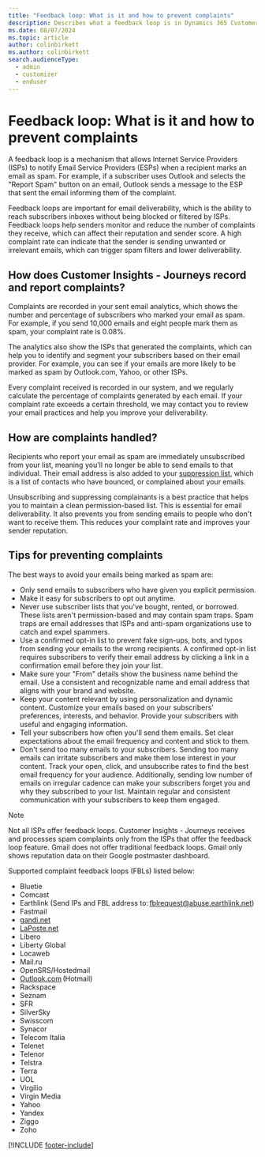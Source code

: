 ```yaml
---
title: "Feedback loop: What is it and how to prevent complaints"
description: Describes what a feedback loop is in Dynamics 365 Customer Insights - Journeys.
ms.date: 08/07/2024
ms.topic: article
author: colinbirkett
ms.author: colinbirkett
search.audienceType: 
  - admin
  - customizer
  - enduser
---
```


# Feedback loop: What is it and how to prevent complaints

A feedback loop is a mechanism that allows Internet Service Providers (ISPs) to notify Email Service Providers (ESPs) when a recipient marks an email as spam. For example, if a subscriber uses Outlook and selects the "Report Spam" button on an email, Outlook sends a message to the ESP that sent the email informing them of the complaint.

Feedback loops are important for email deliverability, which is the ability to reach subscribers inboxes without being blocked or filtered by ISPs. Feedback loops help senders monitor and reduce the number of complaints they receive, which can affect their reputation and sender score. A high complaint rate can indicate that the sender is sending unwanted or irrelevant emails, which can trigger spam filters and lower deliverability.

## How does Customer Insights - Journeys record and report complaints?

Complaints are recorded in your sent email analytics, which shows the number and percentage of subscribers who marked your email as spam. For example, if you send 10,000 emails and eight people mark them as spam, your complaint rate is 0.08%.

The analytics also show the ISPs that generated the complaints, which can help you to identify and segment your subscribers based on their email provider. For example, you can see if your emails are more likely to be marked as spam by Outlook.com, Yahoo, or other ISPs.

Every complaint received is recorded in our system, and we regularly calculate the percentage of complaints generated by each email. If your complaint rate exceeds a certain threshold, we may contact you to review your email practices and help you improve your deliverability.

## How are complaints handled?

Recipients who report your email as spam are immediately unsubscribed from your list, meaning you'll no longer be able to send emails to that individual. Their email address is also added to your [suppression list](suppression-lists.md), which is a list of contacts who have bounced, or complained about your emails.

Unsubscribing and suppressing complainants is a best practice that helps you to maintain a clean permission-based list. This is essential for email deliverability. It also prevents you from sending emails to people who don't want to receive them. This reduces your complaint rate and improves your sender reputation.

## Tips for preventing complaints

The best ways to avoid your emails being marked as spam are:

* Only send emails to subscribers who have given you explicit permission.
* Make it easy for subscribers to opt out anytime.
* Never use subscriber lists that you've bought, rented, or borrowed. These lists aren't permission-based and may contain spam traps. Spam traps are email addresses that ISPs and anti-spam organizations use to catch and expel spammers.
* Use a confirmed opt-in list to prevent fake sign-ups, bots, and typos from sending your emails to the wrong recipients. A confirmed opt-in list requires subscribers to verify their email address by clicking a link in a confirmation email before they join your list.
* Make sure your "From" details show the business name behind the email. Use a consistent and recognizable name and email address that aligns with your brand and website.
* Keep your content relevant by using personalization and dynamic content. Customize your emails based on your subscribers' preferences, interests, and behavior. Provide your subscribers with useful and engaging information.
* Tell your subscribers how often you'll send them emails. Set clear expectations about the email frequency and content and stick to them.  
* Don't send too many emails to your subscribers. Sending too many emails can irritate subscribers and make them lose interest in your content. Track your open, click, and unsubscribe rates to find the best email frequency for your audience. Additionally, sending low number of emails on irregular cadence can make your subscribers forget you and why they subscribed to your list. Maintain regular and consistent communication with your subscribers to keep them engaged.

> [!NOTE]
> Not all ISPs offer feedback loops. Customer Insights - Journeys receives and processes spam complaints only from the ISPs that offer the feedback loop feature. Gmail does not offer traditional feedback loops. Gmail only shows reputation data on their Google postmaster dashboard.

Supported complaint feedback loops (FBLs) listed below:

* Bluetie
* Comcast
* Earthlink (Send IPs and FBL address to: fblrequest@abuse.earthlink.net)
* Fastmail
* [gandi.net](http://gandi.net/)  
* [LaPoste.net](http://laposte.net/)  
* Libero
* Liberty Global
* Locaweb
* Mail.ru
* OpenSRS/Hostedmail
* [Outlook.com](https://outlook.com/) (Hotmail)
* Rackspace
* Seznam
* SFR
* SilverSky
* Swisscom
* Synacor
* Telecom Italia
* Telenet
* Telenor
* Telstra
* Terra
* UOL
* Virgilio
* Virgin Media
* Yahoo
* Yandex
* Ziggo
* Zoho

[!INCLUDE [footer-include](./includes/footer-banner.md)]
